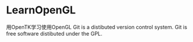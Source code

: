 # LearnOpenGL
用OpenTK学习使用OpenGL
Git is a distibuted version control system.
Git is free software distibuted under the GPL.